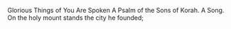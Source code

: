 Glorious Things of You Are Spoken A Psalm of the Sons of Korah. A Song. On the holy mount stands the city he founded;
